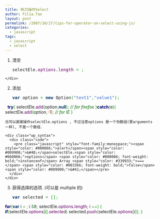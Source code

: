 ```yaml
---
title: 用JS操作Select
author: Filia.Tao
layout: post
permalink: /2007/10/27/tips-for-operator-on-select-using-js/
categories:
  - javascript
tags:
  - javascript
  - select
---
```

  1. 清空 <div class="wp_syntax">
      <div class="code">
        <pre class="javascript" style="font-family:monospace;">selectEle.<span style="color: #660066;">options</span>.<span style="color: #660066;">length</span> <span style="color: #339933;">=</span> <span style="color: #CC0000;"></span><span style="color: #339933;">;</span></pre>
      </div>
    </div>

  2. 添加 <div class="wp_syntax">
      <div class="code">
        <pre class="javascript" style="font-family:monospace;"><span style="color: #003366; font-weight: bold;">var</span> option <span style="color: #339933;">=</span> <span style="color: #003366; font-weight: bold;">new</span> Option<span style="color: #009900;">&#40;</span><span style="color: #3366CC;">"text1"</span><span style="color: #339933;">,</span><span style="color: #3366CC;">"value1"</span><span style="color: #009900;">&#41;</span><span style="color: #339933;">;</span>
&nbsp;
<span style="color: #000066; font-weight: bold;">try</span><span style="color: #009900;">&#123;</span>
    selectEle.<span style="color: #660066;">add</span><span style="color: #009900;">&#40;</span>option<span style="color: #339933;">,</span><span style="color: #003366; font-weight: bold;">null</span><span style="color: #009900;">&#41;</span><span style="color: #339933;">;</span> <span style="color: #006600; font-style: italic;">// for firefox</span>
<span style="color: #009900;">&#125;</span><span style="color: #000066; font-weight: bold;">catch</span><span style="color: #009900;">&#40;</span>e<span style="color: #009900;">&#41;</span><span style="color: #009900;">&#123;</span>
    selectEle.<span style="color: #660066;">add</span><span style="color: #009900;">&#40;</span>option<span style="color: #339933;">,-</span><span style="color: #CC0000;">1</span><span style="color: #009900;">&#41;</span><span style="color: #339933;">;</span> <span style="color: #006600; font-style: italic;">// for IE</span>
<span style="color: #009900;">&#125;</span></pre>
      </div>
    </div>
    
    也可以直接操作selectEle.options , 不过注意options 是一个伪数组(更arguments 一样), 不是一个数组.
    
    <div class="wp_syntax">
      <div class="code">
        <pre class="javascript" style="font-family:monospace;"><span style="color: #000066;">alert</span><span style="color: #009900;">&#40;</span>selectEle.<span style="color: #660066;">options</span> <span style="color: #000066; font-weight: bold;">instanceof</span> Array <span style="color: #339933;">===</span> <span style="color: #003366; font-weight: bold;">false</span><span style="color: #009900;">&#41;</span></pre>
      </div>
    </div>

  3. 获得选择的选项. (可以是 multiple 的) <div class="wp_syntax">
      <div class="code">
        <pre class="javascript" style="font-family:monospace;"><span style="color: #003366; font-weight: bold;">var</span> selected <span style="color: #339933;">=</span> <span style="color: #009900;">&#91;</span><span style="color: #009900;">&#93;</span><span style="color: #339933;">;</span>
<span style="color: #000066; font-weight: bold;">for</span><span style="color: #009900;">&#40;</span><span style="color: #003366; font-weight: bold;">var</span> i <span style="color: #339933;">=</span> <span style="color: #CC0000;"></span> <span style="color: #339933;">;</span> i <span style="color: #339933;">&</span>lt<span style="color: #339933;">;</span> selectEle.<span style="color: #660066;">options</span>.<span style="color: #660066;">length</span><span style="color: #339933;">;</span> i <span style="color: #339933;">++</span><span style="color: #009900;">&#41;</span>
<span style="color: #009900;">&#123;</span>
    <span style="color: #000066; font-weight: bold;">if</span><span style="color: #009900;">&#40;</span>selectEle.<span style="color: #660066;">options</span><span style="color: #009900;">&#91;</span>i<span style="color: #009900;">&#93;</span>.<span style="color: #660066;">selected</span><span style="color: #009900;">&#41;</span>
        selected.<span style="color: #660066;">push</span><span style="color: #009900;">&#40;</span>selectEle.<span style="color: #660066;">options</span><span style="color: #009900;">&#91;</span>i<span style="color: #009900;">&#93;</span><span style="color: #009900;">&#41;</span><span style="color: #339933;">;</span>
<span style="color: #009900;">&#125;</span></pre>
      </div>
    </div>